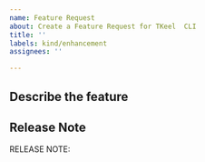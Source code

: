 ```yaml
---
name: Feature Request
about: Create a Feature Request for TKeel  CLI
title: ''
labels: kind/enhancement
assignees: ''

---
```

## Describe the feature

## Release Note
<!-- How should this new feature be announced in our release notes? It can be populated later. -->
<!-- Keep it as a single line. Examples: -->

<!-- RELEASE NOTE: **ADD** New feature in TKeel . -->
<!-- RELEASE NOTE: **FIX** Bug in runtime. -->
<!-- RELEASE NOTE: **UPDATE** Runtime dependency. -->

RELEASE NOTE: